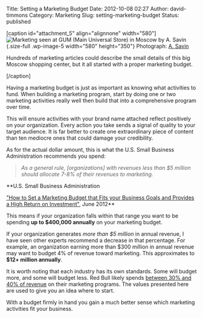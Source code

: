 Title: Setting a Marketing Budget
Date: 2012-10-08 02:27
Author: david-timmons
Category: Marketing
Slug: setting-marketing-budget
Status: published

\[caption id="attachment\_5" align="alignnone" width="580"\]![Marketing
seen at GUM (Main Universal Store) in Moscow by A.
Savin](http://david.timmons.io/wp-content/uploads/2012/11/our-world-is-a-big-place0.jpg){.size-full
.wp-image-5 width="580" height="350"} Photograph: [A.
Savin](http://commons.wikimedia.org/wiki/File:Moscow_GUM_Middle_Line_view_from_2nd_floor.jpg "GUM (Main Universal Store) in Moscow by A. Savin")

Hundreds of marketing articles could describe the small details of this
big Moscow shopping center, but it all started with a proper marketing
budget.

\[/caption\]

Having a marketing budget is just as important as knowing what
activities to fund. When building a marketing program, start by doing
one or two marketing activities really well then build that into a
comprehensive program over time.

This will ensure activities with your brand name attached reflect
positively on your organization. Every action you take sends a signal of
quality to your target audience. It is far better to create one
extraordinary piece of content than ten mediocre ones that could damage
your credibility.

As for the actual dollar amount, this is what the U.S. Small Business
Administration recommends you spend:

> *As a general rule, \[organizations\] with revenues less than \$5
> million should allocate 7-8% of their revenues to marketing.*

**U.S. Small Business Administration  
  
["How to Set a Marketing Budget that Fits your Business Goals and
Provides a High Return on
Investment"](http://www.sba.gov/community/blogs/how-set-marketing-budget-fits-your-business-goals-and-provides-high-return-investmen "Click here to read the U.S. Small Business Administration article."),
June 2012**

This means if your organization falls within that range you want to be
spending **up to \$400,000 annually** on your marketing budget.

If your organization generates *more than \$5 million* in annual
revenue, I have seen other experts recommend a decrease in that
percentage. For example, an organization earning more than \$300 million
in annual revenue may want to budget 4% of revenue toward marketing.
This approximates to **\$12+ million annually**.

It is worth noting that each industry has its own standards. Some will
budget more, and some will budget less. Red Bull likely spends [between
30% and 40% of
revenue](http://www.brandrepublic.com/news/1155718/Six-marketing-lessons-Red-Bull-Stratos "Click here to read the article 'Six marketing lessons from Red Bull Stratos'.")
on their marketing programs. The values presented here are used to give
you an idea where to start.

With a budget firmly in hand you gain a much better sense which
marketing activities fit your business.
